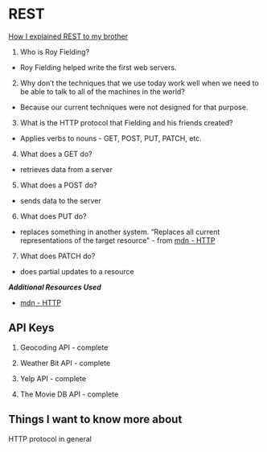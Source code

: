 # REST

[How I explained REST to my brother](https://gist.github.com/brookr/5977550)

1. Who is Roy Fielding?

* Roy Fielding helped write the first web servers.

2. Why don’t the techniques that we use today work well when we need to be able to talk to all of the machines in the world?

* Because our current techniques were not designed for that purpose.

3. What is the HTTP protocol that Fielding and his friends created?

* Applies verbs to nouns - GET, POST, PUT, PATCH, etc.

4. What does a GET do?

* retrieves data from a server

5. What does a POST do?

* sends data to the server

6. What does PUT do?

* replaces something in another system. “Replaces all current representations of the target resource" - from [mdn - HTTP](https://developer.mozilla.org/en-US/docs/Web/HTTP)

7. What does PATCH do?

* does partial updates to a resource

***Additional Resources Used***

* [mdn - HTTP](https://developer.mozilla.org/en-US/docs/Web/HTTP)

## API Keys

1. Geocoding API - complete

2. Weather Bit API - complete

3. Yelp API - complete

4. The Movie DB API - complete

## Things I want to know more about

HTTP protocol in general